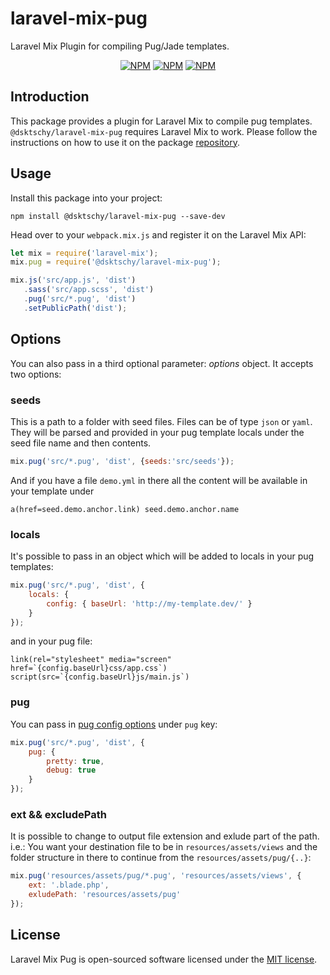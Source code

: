 # laravel-mix-pug
Laravel Mix Plugin for compiling Pug/Jade templates.

<p align="center">
<a href="https://www.npmjs.com/package/@dsktschy/laravel-mix-pug"><img src="https://img.shields.io/npm/v/@dsktschy/laravel-mix-pug.svg" alt="NPM"></a>
<a href="https://www.npmjs.com/package/@dsktschy/laravel-mix-pug"><img src="https://img.shields.io/npm/dt/@dsktschy/laravel-mix-pug.svg" alt="NPM"></a>
<a href="https://www.npmjs.com/package/@dsktschy/laravel-mix-pug"><img src="https://img.shields.io/npm/l/@dsktschy/laravel-mix-pug.svg" alt="NPM"></a>
</p>

## Introduction

This package provides a plugin for Laravel Mix to compile pug templates. `@dsktschy/laravel-mix-pug` requires Laravel Mix to work. Please follow the instructions on how to use it on the package [repository](https://github.com/JeffreyWay/laravel-mix).

## Usage

Install this package into your project:

```
npm install @dsktschy/laravel-mix-pug --save-dev
```
Head over to your `webpack.mix.js` and register it on the Laravel Mix API:

```js
let mix = require('laravel-mix');
mix.pug = require('@dsktschy/laravel-mix-pug');

mix.js('src/app.js', 'dist')
   .sass('src/app.scss', 'dist')
   .pug('src/*.pug', 'dist')
   .setPublicPath('dist');
```

## Options
You can also pass in a third optional parameter: *options* object. It accepts two options:

### seeds
This is a path to a folder with seed files. Files can be of type `json` or `yaml`. They will be parsed and provided in your pug template locals under the seed file name and then contents.

```js
mix.pug('src/*.pug', 'dist', {seeds:'src/seeds'});
```

And if you have a file `demo.yml` in there all the content will be available in your template under

```pug
a(href=seed.demo.anchor.link) seed.demo.anchor.name
```

### locals
It's possible to pass in an object which will be added to locals in your pug templates:

```js
mix.pug('src/*.pug', 'dist', {
    locals: {
        config: { baseUrl: 'http://my-template.dev/' }
    }
});
```

and in your pug file:

```pug
link(rel="stylesheet" media="screen" href=`{config.baseUrl}css/app.css`)
script(src=`{config.baseUrl}js/main.js`)
```

### pug
You can pass in [pug config options](https://pugjs.org/api/reference.html#options) under `pug` key:

```js
mix.pug('src/*.pug', 'dist', {
    pug: {
        pretty: true,
        debug: true
    }
});
```

### ext && excludePath
It is possible to change to output file extension and exlude part of the path.
i.e.: You want your destination file to be in `resources/assets/views` and the folder structure in there to continue from the `resources/assets/pug/{..}`:

```js
mix.pug('resources/assets/pug/*.pug', 'resources/assets/views', {
    ext: '.blade.php',
    exludePath: 'resources/assets/pug'
});
````

## License

Laravel Mix Pug is open-sourced software licensed under the [MIT license](http://opensource.org/licenses/MIT).